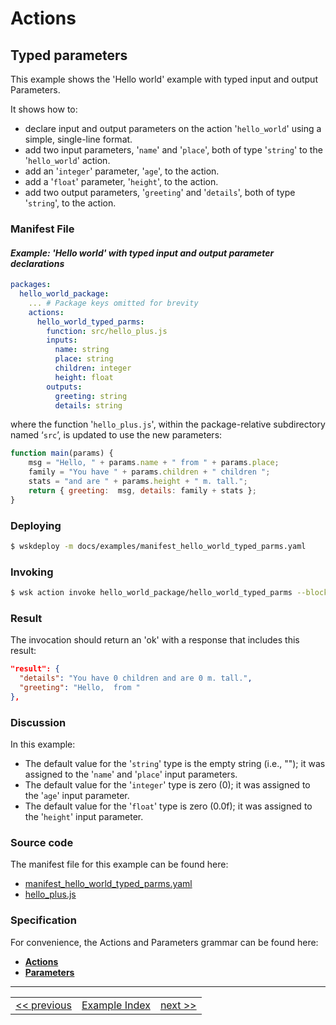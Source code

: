 <!--
#
# Licensed to the Apache Software Foundation (ASF) under one or more contributor
# license agreements.  See the NOTICE file distributed with this work for additional
# information regarding copyright ownership.  The ASF licenses this file to you
# under the Apache License, Version 2.0 (the # "License"); you may not use this
# file except in compliance with the License.  You may obtain a copy of the License
# at:
#
# http://www.apache.org/licenses/LICENSE-2.0
#
# Unless required by applicable law or agreed to in writing, software distributed
# under the License is distributed on an "AS IS" BASIS, WITHOUT WARRANTIES OR
# CONDITIONS OF ANY KIND, either express or implied.  See the License for the
# specific language governing permissions and limitations under the License.
#
-->

# Actions

## Typed parameters

This example shows the 'Hello world' example with typed input and output Parameters.

It shows how to:
- declare input and output parameters on the action '```hello_world```' using a simple, single-line format.
- add two input parameters, '```name```' and '```place```', both of type '```string```' to the '```hello_world```' action.
- add an '```integer```' parameter, '```age```', to the action.
- add a '```float```' parameter, '```height```', to the action.
- add two output parameters, '```greeting```' and '```details```', both of type '```string```', to the action.

### Manifest File
#### _Example: 'Hello world' with typed input and output parameter declarations_
```yaml
packages:
  hello_world_package:
    ... # Package keys omitted for brevity
    actions:
      hello_world_typed_parms:
        function: src/hello_plus.js
        inputs:
          name: string
          place: string
          children: integer
          height: float
        outputs:
          greeting: string
          details: string
```
where the function '```hello_plus.js```', within the package-relative subdirectory named ‘```src```’, is updated to use the new parameters:
```javascript
function main(params) {
    msg = "Hello, " + params.name + " from " + params.place;
    family = "You have " + params.children + " children ";
    stats = "and are " + params.height + " m. tall.";
    return { greeting:  msg, details: family + stats };
}
```

### Deploying
```sh
$ wskdeploy -m docs/examples/manifest_hello_world_typed_parms.yaml
```

### Invoking
```sh
$ wsk action invoke hello_world_package/hello_world_typed_parms --blocking
```

### Result
The invocation should return an 'ok' with a response that includes this result:
```json
"result": {
  "details": "You have 0 children and are 0 m. tall.",
  "greeting": "Hello,  from "
},
```

### Discussion

In this example:

- The default value for the '```string```' type is the empty string (i.e., \"\"); it was assigned to the '```name```' and '```place```' input parameters.
- The default value for the '```integer```' type is zero (0); it was assigned to the '```age```' input parameter.
- The default value for the '```float```' type is zero (0.0f); it was assigned to the '```height```' input parameter.

### Source code
The manifest file for this example can be found here:
- [manifest_hello_world_typed_parms.yaml](examples/manifest_hello_world_typed_parms.yaml)
- [hello_plus.js](examples/src/hello_plus.js)

### Specification
For convenience, the Actions and Parameters grammar can be found here:
- **[Actions](../specification/html/spec_actions.md#actions)**
- **[Parameters](../specification/html/spec_parameters.md#parameters)**

---
<!--
 Bottom Navigation
-->
<html>
<div align="center">
<table align="center">
  <tr>
    <td><a href="wskdeploy_action_fixed_parms.md#actions">&lt;&lt;&nbsp;previous</a></td>
    <td><a href="programming_guide.md#guided-examples">Example Index</a></td>
    <td><a href="wskdeploy_action_advanced_parms.md#actions">next&nbsp;&gt;&gt;</a></td>
  </tr>
</table>
</div>
</html>
